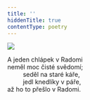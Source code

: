 ```yaml
---
title: ''
hiddenTitle: true
contentType: poetry
---
```


<section>

![](../Images/096.jpg)

A jeden chlápek v Radomi  
neměl moc čisté svědomí;  
         seděl na staré káře,  
         jedl knedlíky v páře,  
až ho to přešlo v Radomi.

</section>

